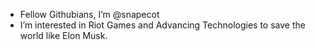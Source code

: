 - Fellow Githubians, I’m @snapecot
- I’m interested in Riot Games and Advancing Technologies to save the world like Elon Musk. 

<!---
snapecot/snapecot is a ✨ special ✨ repository because its `README.md` (this file) appears on your GitHub profile.
You can click the Preview link to take a look at your changes.
--->
